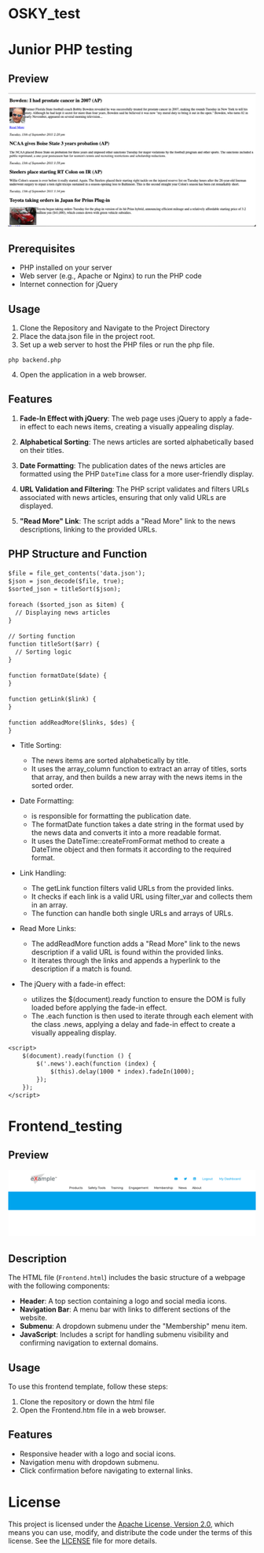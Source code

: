 # OSKY_test

# Junior PHP testing

## Preview
![Preview](https://github.com/EP111111/OSKY_test/blob/main/Preview/Backend.png)


## Prerequisites

- PHP installed on your server
- Web server (e.g., Apache or Nginx) to run the PHP code
- Internet connection for jQuery

## Usage

1. Clone the Repository and Navigate to the Project Directory
2. Place the data.json file in the project root.
3. Set up a web server to host the PHP files or run the php file.
```
php backend.php
```
4. Open the application in a web browser.



## Features

1. **Fade-In Effect with jQuery**: The web page uses jQuery to apply a fade-in effect to each news items, creating a visually appealing display.

2. **Alphabetical Sorting**: The news articles are sorted alphabetically based on their titles.

3. **Date Formatting**: The publication dates of the news articles are formatted using the PHP `DateTime` class for a more user-friendly display.

4. **URL Validation and Filtering**: The PHP script validates and filters URLs associated with news articles, ensuring that only valid URLs are displayed.

5. **"Read More" Link**: The script adds a "Read More" link to the news descriptions, linking to the provided URLs.




## PHP Structure and Function

```
$file = file_get_contents('data.json');
$json = json_decode($file, true);
$sorted_json = titleSort($json);

foreach ($sorted_json as $item) {
  // Displaying news articles
}

// Sorting function
function titleSort($arr) {
  // Sorting logic
}

function formatDate($date) {
}

function getLink($link) {
}

function addReadMore($links, $des) {
}

```
- Title Sorting:
  - The news items are sorted alphabetically by title.
  - It uses the array_column function to extract an array of titles, sorts that array, and then builds a new array with the news items in the sorted order.

  
- Date Formatting: 
  - is responsible for formatting the publication date.
  - The formatDate function takes a date string in the format used by the news data and converts it into a more readable format.
  -  It uses the DateTime::createFromFormat method to create a DateTime object and then formats it according to the required format.

- Link Handling:
  - The getLink function filters valid URLs from the provided links.
  - It checks if each link is a valid URL using filter_var and collects them in an array.
  - The function can handle both single URLs and arrays of URLs.

- Read More Links:
  - The addReadMore function adds a "Read More" link to the news description if a valid URL is found within the provided links.
  - It iterates through the links and appends a hyperlink to the description if a match is found.

- The jQuery with a fade-in effect:
  - utilizes the $(document).ready function to ensure the DOM is fully loaded before applying the fade-in effect.
  - The .each function is then used to iterate through each element with the class .news, applying a delay and fade-in effect to create a visually appealing display.

```
<script>
    $(document).ready(function () {
        $('.news').each(function (index) {
            $(this).delay(1000 * index).fadeIn(1000);
        });
    });
</script>
```



# Frontend_testing 

## Preview

![Preview](https://github.com/EP111111/OSKY_test/blob/main/Preview/frontend.png)

## Description

The HTML file (`Frontend.html`) includes the basic structure of a webpage with the following components:

- **Header**: A top section containing a logo and social media icons.
- **Navigation Bar**: A menu bar with links to different sections of the website.
- **Submenu**: A dropdown submenu under the "Membership" menu item.
- **JavaScript**: Includes a script for handling submenu visibility and confirming navigation to external domains.

## Usage

To use this frontend template, follow these steps:

1. Clone the repository or down the html file
2. Open the Frontend.htm file in a web browser.

## Features

- Responsive header with a logo and social icons.
- Navigation menu with dropdown submenu.
- Click confirmation before navigating to external links.

# License

This project is licensed under the [Apache License, Version 2.0](http://www.apache.org/licenses/LICENSE-2.0), which means you can use, modify, and distribute the code under the terms of this license. See the [LICENSE](LICENSE) file for more details.
